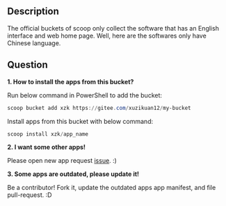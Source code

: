 Description
--------

The official buckets of scoop only collect the software that has an English interface and web home page. Well, here are the softwares only have Chinese language.

Question
--------

**1. How to install the apps from this bucket?**

Run below command in PowerShell to add the bucket:

``` powershell
scoop bucket add xzk https://gitee.com/xuzikuan12/my-bucket
```

Install apps from this bucket with below command:

``` powershell
scoop install xzk/app_name
```

**2. I want some other apps!**

Please open new app request [issue](https://gitee.com/xuzikuan12/my-bucket/issues). :)

**3. Some apps are outdated, please update it!**

Be a contributor! Fork it, update the outdated apps app manifest, and file pull-request. :D